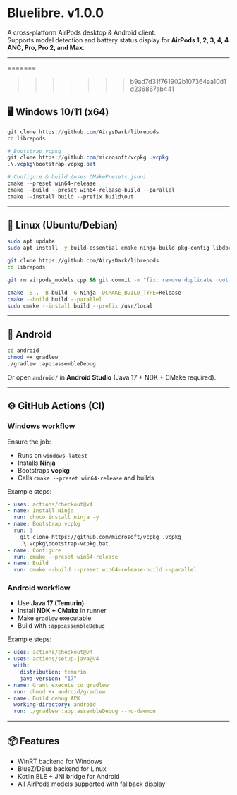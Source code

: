 # Bluelibre. v1.0.0

A cross-platform AirPods desktop & Android client.  
Supports model detection and battery status display for **AirPods 1, 2, 3, 4, 4 ANC, Pro, Pro 2, and Max**.

---

=======
>>>>>>> b9ad7d31f761902b107364aa10d1d236867ab441
## 🖥️ Windows 10/11 (x64)

```powershell
git clone https://github.com/AirysDark/librepods
cd librepods

# Bootstrap vcpkg
git clone https://github.com/microsoft/vcpkg .vcpkg
.\.vcpkg\bootstrap-vcpkg.bat

# Configure & build (uses CMakePresets.json)
cmake --preset win64-release
cmake --build --preset win64-release-build --parallel
cmake --install build --prefix build\out
```

---

## 🐧 Linux (Ubuntu/Debian)

```bash
sudo apt update
sudo apt install -y build-essential cmake ninja-build pkg-config libdbus-1-dev libbluetooth-dev

git clone https://github.com/AirysDark/librepods
cd librepods

git rm airpods_models.cpp && git commit -m "fix: remove duplicate root airpods_models.cpp"  # if present

cmake -S . -B build -G Ninja -DCMAKE_BUILD_TYPE=Release
cmake --build build --parallel
sudo cmake --install build --prefix /usr/local
```

---

## 🤖 Android

```bash
cd android
chmod +x gradlew
./gradlew :app:assembleDebug
```

Or open `android/` in **Android Studio** (Java 17 + NDK + CMake required).

---

## ⚙️ GitHub Actions (CI)

### Windows workflow
Ensure the job:
- Runs on `windows-latest`
- Installs **Ninja**
- Bootstraps **vcpkg**
- Calls `cmake --preset win64-release` and builds

Example steps:

```yaml
- uses: actions/checkout@v4
- name: Install Ninja
  run: choco install ninja -y
- name: Bootstrap vcpkg
  run: |
    git clone https://github.com/microsoft/vcpkg .vcpkg
    .\.vcpkg\bootstrap-vcpkg.bat
- name: Configure
  run: cmake --preset win64-release
- name: Build
  run: cmake --build --preset win64-release-build --parallel
```

### Android workflow
- Use **Java 17 (Temurin)**
- Install **NDK + CMake** in runner
- Make `gradlew` executable
- Build with `:app:assembleDebug`

Example steps:

```yaml
- uses: actions/checkout@v4
- uses: actions/setup-java@v4
  with:
    distribution: temurin
    java-version: "17"
- name: Grant execute to gradlew
  run: chmod +x android/gradlew
- name: Build debug APK
  working-directory: android
  run: ./gradlew :app:assembleDebug --no-daemon
```

---

## 📦 Features
- WinRT backend for Windows
- BlueZ/DBus backend for Linux
- Kotlin BLE + JNI bridge for Android
- All AirPods models supported with fallback display
